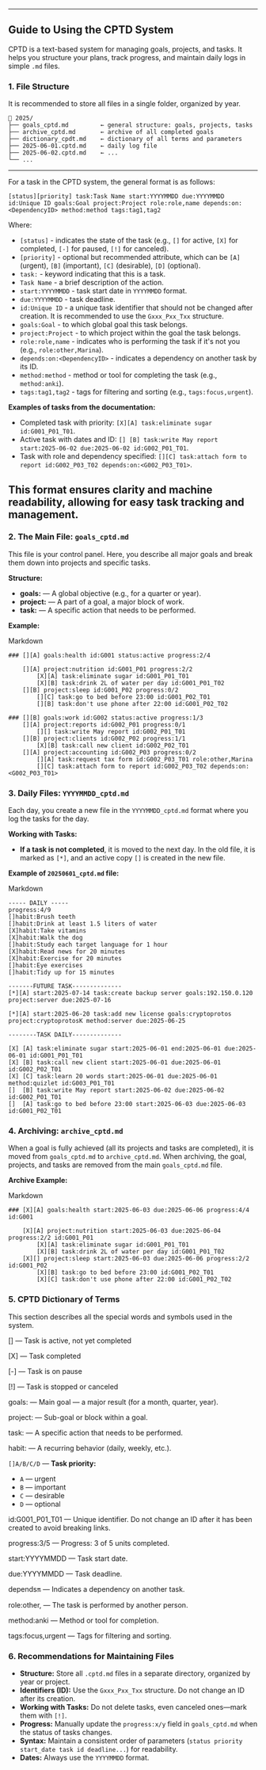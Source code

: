 
---

## Guide to Using the CPTD System

CPTD is a text-based system for managing goals, projects, and tasks. It helps you structure your plans, track progress, and maintain daily logs in simple `.md` files.

### 1. File Structure

It is recommended to store all files in a single folder, organized by year.

```
📁 2025/
├── goals_cptd.md         ← general structure: goals, projects, tasks
├── archive_cptd.md       ← archive of all completed goals
├── dictionary_cpdt.md    ← dictionary of all terms and parameters
├── 2025-06-01.cptd.md    ← daily log file
├── 2025-06-02.cptd.md    ← ...
└── ...
```

---
For a task in the CPTD system, the general format is as follows:

```
[status][priority] task:Task Name start:YYYYMMDD due:YYYYMMDD id:Unique ID goals:Goal project:Project role:role,name depends:on:<DependencyID> method:method tags:tag1,tag2
```
Where:
* `[status]` - indicates the state of the task (e.g., `[]` for active, `[X]` for completed, `[-]` for paused, `[!]` for canceled).
* `[priority]` - optional but recommended attribute, which can be `[A]` (urgent), `[B]` (important), `[C]` (desirable), `[D]` (optional).
* `task:` - keyword indicating that this is a task.
* `Task Name` - a brief description of the action.
* `start:YYYYMMDD` - task start date in `YYYYMMDD` format.
* `due:YYYYMMDD` - task deadline.
* `id:Unique ID` - a unique task identifier that should not be changed after creation. It is recommended to use the `Gxxx_Pxx_Txx` structure.
* `goals:Goal` - to which global goal this task belongs.
* `project:Project` - to which project within the goal the task belongs.
* `role:role,name` - indicates who is performing the task if it's not you (e.g., `role:other,Marina`).
* `depends:on:<DependencyID>` - indicates a dependency on another task by its ID.
* `method:method` - method or tool for completing the task (e.g., `method:anki`).
* `tags:tag1,tag2` - tags for filtering and sorting (e.g., `tags:focus,urgent`).

**Examples of tasks from the documentation:**

* Completed task with priority: `[X][A] task:eliminate sugar id:G001_P01_T01`.
* Active task with dates and ID: `[] [B] task:write May report start:2025-06-02 due:2025-06-02 id:G002_P01_T01`.
* Task with role and dependency specified: `[][C] task:attach form to report id:G002_P03_T02 depends:on:<G002_P03_T01>`.

This format ensures clarity and machine readability, allowing for easy task tracking and management.
---

### 2. The Main File: `goals_cptd.md`

This file is your control panel. Here, you describe all major goals and break them down into projects and specific tasks.

**Structure:**

- **goals:** — A global objective (e.g., for a quarter or year).
- **project:** — A part of a goal, a major block of work.
- **task:** — A specific action that needs to be performed.

**Example:**

Markdown

```
### [][A] goals:health id:G001 status:active progress:2/4

    [][A] project:nutrition id:G001_P01 progress:2/2
        [X][A] task:eliminate sugar id:G001_P01_T01
        [X][B] task:drink 2L of water per day id:G001_P01_T02
    [][B] project:sleep id:G001_P02 progress:0/2
        [][C] task:go to bed before 23:00 id:G001_P02_T01
        [][B] task:don't use phone after 22:00 id:G001_P02_T02

### [][B] goals:work id:G002 status:active progress:1/3
    [][A] project:reports id:G002_P01 progress:0/1
        [][] task:write May report id:G002_P01_T01
    [][B] project:clients id:G002_P02 progress:1/1
        [X][B] task:call new client id:G002_P02_T01
    [][A] project:accounting id:G002_P03 progress:0/2
        [][A] task:request tax form id:G002_P03_T01 role:other,Marina
        [][C] task:attach form to report id:G002_P03_T02 depends:on:<G002_P03_T01>
```

### 3. Daily Files: `YYYYMMDD_cptd.md`

Each day, you create a new file in the `YYYYMMDD_cptd.md` format where you log the tasks for the day.

**Working with Tasks:**

- **If a task is not completed**, it is moved to the next day. In the old file, it is marked as `[*]`, and an active copy `[]` is created in the new file.

**Example of `20250601_cptd.md` file:**

Markdown

```
----- DAILY -----
progress:4/9
[]habit:Brush teeth
[]habit:Drink at least 1.5 liters of water
[X]habit:Take vitamins
[X]habit:Walk the dog
[]habit:Study each target language for 1 hour
[X]habit:Read news for 20 minutes
[X]habit:Exercise for 20 minutes
[]habit:Eye exercises
[]habit:Tidy up for 15 minutes

-------FUTURE TASK--------------
[*][A] start:2025-07-14 task:create backup server goals:192.150.0.120 project:server due:2025-07-16

[*][A] start:2025-06-20 task:add new license goals:cryptoprotos project:cryptoprotosK method:server due:2025-06-25

--------TASK DAILY--------------

[X] [A] task:eliminate sugar start:2025-06-01 end:2025-06-01 due:2025-06-01 id:G001_P01_T01
[X] [B] task:call new client start:2025-06-01 due:2025-06-01 id:G002_P02_T01
[X] [C] task:learn 20 words start:2025-06-01 due:2025-06-01 method:quizlet id:G003_P01_T01
[]  [B] task:write May report start:2025-06-02 due:2025-06-02 id:G002_P01_T01
[]  [A] task:go to bed before 23:00 start:2025-06-03 due:2025-06-03 id:G001_P02_T01

```

### 4. Archiving: `archive_cptd.md`

When a goal is fully achieved (all its projects and tasks are completed), it is moved from `goals_cptd.md` to `archive_cptd.md`. When archiving, the goal, projects, and tasks are removed from the main `goals_cptd.md` file.

**Archive Example:**

Markdown

```
### [X][A] goals:health start:2025-06-03 due:2025-06-06 progress:4/4 id:G001

    [X][A] project:nutrition start:2025-06-03 due:2025-06-04 progress:2/2 id:G001_P01
        [X][A] task:eliminate sugar id:G001_P01_T01
        [X][B] task:drink 2L of water per day id:G001_P01_T02
    [X][] project:sleep start:2025-06-03 due:2025-06-06 progress:2/2 id:G001_P02
        [X][B] task:go to bed before 23:00 id:G001_P02_T01
        [X][C] task:don't use phone after 22:00 id:G001_P02_T02
```

### 5. CPTD Dictionary of Terms

This section describes all the special words and symbols used in the system.

[] — Task is active, not yet completed

[X] — Task completed

[-] — Task is on pause

[!] — Task is stopped or canceled

goals: — Main goal — a major result (for a month, quarter, year).

project: — Sub-goal or block within a goal.

task: — A specific action that needs to be performed.

habit: — A recurring behavior (daily, weekly, etc.).

`[]A/B/C/D` — **Task priority:**

- `A` — urgent
- `B` — important
- `C` — desirable
- `D` — optional

id:G001_P01_T01 — Unique identifier. Do not change an ID after it has been created to avoid breaking links.

progress:3/5 — Progress: 3 of 5 units completed.

start:YYYYMMDD — Task start date.

due:YYYYMMDD — Task deadline.

depends:on:<id> — Indicates a dependency on another task.

role:other,<name> — The task is performed by another person.

method:anki — Method or tool for completion.

tags:focus,urgent — Tags for filtering and sorting.

### 6. Recommendations for Maintaining Files

- **Structure:** Store all `.cptd.md` files in a separate directory, organized by year or project.
- **Identifiers (ID):** Use the `Gxxx_Pxx_Txx` structure. Do not change an ID after its creation.
- **Working with Tasks:** Do not delete tasks, even canceled ones—mark them with `[!]`.
- **Progress:** Manually update the `progress:x/y` field in `goals_cptd.md` when the status of tasks changes.
- **Syntax:** Maintain a consistent order of parameters (`status priority start_date task id deadline...`) for readability.
- **Dates:** Always use the `YYYYMMDD` format.
